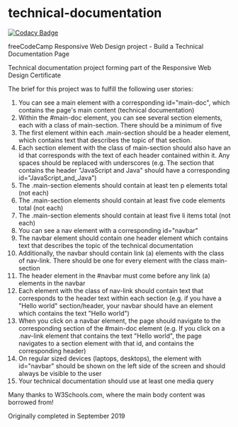 # technical-documentation

[![Codacy Badge](https://app.codacy.com/project/badge/Grade/df7c43cf31d74307abd35a223fbf07a4)](https://www.codacy.com/gh/tupelobound/technical-documentation/dashboard?utm_source=github.com&amp;utm_medium=referral&amp;utm_content=tupelobound/technical-documentation&amp;utm_campaign=Badge_Grade)

freeCodeCamp Responsive Web Design project - Build a Technical Documentation Page

Technical documentation project forming part of the Responsive Web Design Certificate

The brief for this project was to fulfill the following user stories:

1.  You can see a main element with a corresponding id="main-doc", which contains the page's main content (technical documentation)
2.  Within the #main-doc element, you can see several section elements, each with a class of main-section. There should be a minimum of five
3.  The first element within each .main-section should be a header element, which contains text that describes the topic of that section.
4.  Each section element with the class of main-section should also have an id that corresponds with the text of each header contained within it. Any spaces should be replaced with underscores (e.g. The section that contains the header "JavaScript and Java" should have a corresponding id="JavaScript_and_Java")
5.  The .main-section elements should contain at least ten p elements total (not each)
6.  The .main-section elements should contain at least five code elements total (not each)
7.  The .main-section elements should contain at least five li items total (not each)
8.  You can see a nav element with a corresponding id="navbar"
9.  The navbar element should contain one header element which contains text that describes the topic of the technical documentation
10. Additionally, the navbar should contain link (a) elements with the class of nav-link. There should be one for every element with the class main-section
11. The header element in the #navbar must come before any link (a) elements in the navbar
12. Each element with the class of nav-link should contain text that corresponds to the header text within each section (e.g. if you have a "Hello world" section/header, your navbar should have an element which contains the text "Hello world")
13. When you click on a navbar element, the page should navigate to the corresponding section of the #main-doc element (e.g. If you click on a .nav-link element that contains the text "Hello world", the page navigates to a section element with that id, and contains the corresponding header)
14. On regular sized devices (laptops, desktops), the element with id="navbar" should be shown on the left side of the screen and should always be visible to the user
15. Your technical documentation should use at least one media query

Many thanks to W3Schools.com, where the main body content was borrowed from!

Originally completed in September 2019

